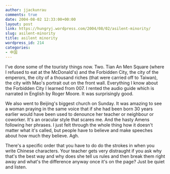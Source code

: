 ```yaml
---
author: jjackunrau
comments: true
date: 2004-08-02 12:33:00+00:00
layout: post
link: https://hungryj.wordpress.com/2004/08/02/asilent-minority/
slug: asilent-minority
title: asilent minority
wordpress_id: 214
categories:
- 中国
---
```


I've done some of the touristy things now.  Two.  Tian An Men Square (where I refused to eat at the McDonald's) and the Forbidden City, the city of the emperors, the city of a thousand riches (that were carried off to Taiwan), the city with Mao's portrait out on the front wall.  Everything I know about the Forbidden City I learned from 007.  I rented the audio guide which is narrated in English by Roger Moore.  It was surprisingly good.
  

  
We also went to Beijing's biggest church on Sunday.  It was amazing to see a woman praying in the same voice that if she had been born 30 years earlier would have been used to denounce her teacher or neighbour or coworker.  It's an oracular style that scares me.  And the hasty Amens following her phrases.  I just felt through the whole thing how it doesn't matter what it's called, but people have to believe and make speeches about how much they believe.  Agh.
  

  
There's a specific order that you have to do do the strokes in when you write Chinese characters.  Your teacher gets very distraught if you ask why that's the best way and why does she tell us rules and then break them right away and what's the difference anyway once it's on the page?  Just be quiet and listen.
